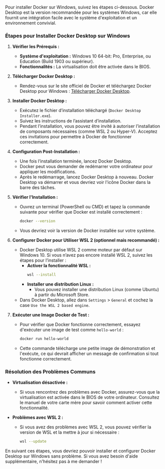 Pour installer Docker sur Windows, suivez les étapes ci-dessous. Docker Desktop est la version recommandée pour les systèmes Windows, car elle fournit une intégration facile avec le système d'exploitation et un environnement convivial.

### Étapes pour Installer Docker Desktop sur Windows

1. **Vérifier les Prérequis :**

   - **Système d'exploitation :** Windows 10 64-bit: Pro, Enterprise, ou Education (Build 1903 ou supérieur).
   - **Fonctionnalités :** La virtualisation doit être activée dans le BIOS.

2. **Télécharger Docker Desktop :**

   - Rendez-vous sur le site officiel de Docker et téléchargez Docker Desktop pour Windows : [Télécharger Docker Desktop](https://www.docker.com/products/docker-desktop).

3. **Installer Docker Desktop :**

   - Exécutez le fichier d’installation téléchargé (`Docker Desktop Installer.exe`).
   - Suivez les instructions de l’assistant d’installation.
   - Pendant l’installation, vous pouvez être invité à autoriser l’installation de composants nécessaires (comme WSL 2 ou Hyper-V). Acceptez ces invitations pour permettre à Docker de fonctionner correctement.

4. **Configuration Post-Installation :**

   - Une fois l’installation terminée, lancez Docker Desktop.
   - Docker peut vous demander de redémarrer votre ordinateur pour appliquer les modifications.
   - Après le redémarrage, lancez Docker Desktop à nouveau. Docker Desktop va démarrer et vous devriez voir l'icône Docker dans la barre des tâches.

5. **Vérifier l'Installation :**

   - Ouvrez un terminal (PowerShell ou CMD) et tapez la commande suivante pour vérifier que Docker est installé correctement :
     ```bash
     docker --version
     ```
   - Vous devriez voir la version de Docker installée sur votre système.

6. **Configurer Docker pour Utiliser WSL 2 (optionnel mais recommandé) :**

   - Docker Desktop utilise WSL 2 comme moteur par défaut sur Windows 10. Si vous n’avez pas encore installé WSL 2, suivez les étapes pour l’installer :
     - **Activer la fonctionnalité WSL :**
       ```bash
       wsl --install
       ```
     - **Installer une distribution Linux :**
       - Vous pouvez installer une distribution Linux (comme Ubuntu) à partir du Microsoft Store.
   - Dans Docker Desktop, allez dans `Settings` > `General` et cochez la case `Use the WSL 2 based engine`.

7. **Exécuter une Image Docker de Test :**
   - Pour vérifier que Docker fonctionne correctement, essayez d'exécuter une image de test comme `hello-world` :
     ```bash
     docker run hello-world
     ```
   - Cette commande télécharge une petite image de démonstration et l'exécute, ce qui devrait afficher un message de confirmation si tout fonctionne correctement.

### Résolution des Problèmes Communs

- **Virtualisation désactivée :**

  - Si vous rencontrez des problèmes avec Docker, assurez-vous que la virtualisation est activée dans le BIOS de votre ordinateur. Consultez le manuel de votre carte mère pour savoir comment activer cette fonctionnalité.

- **Problèmes avec WSL 2 :**
  - Si vous avez des problèmes avec WSL 2, vous pouvez vérifier la version de WSL et la mettre à jour si nécessaire :
    ```bash
    wsl --update
    ```

En suivant ces étapes, vous devriez pouvoir installer et configurer Docker Desktop sur Windows sans problème. Si vous avez besoin d'aide supplémentaire, n'hésitez pas à me demander !
